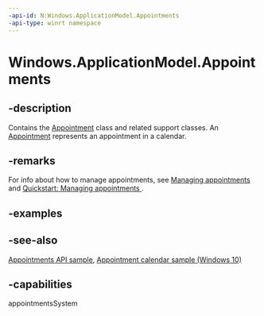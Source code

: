 ```yaml
---
-api-id: N:Windows.ApplicationModel.Appointments
-api-type: winrt namespace
---
```


# Windows.ApplicationModel.Appointments

## -description

Contains the [Appointment](appointment.md) class and related support classes. An [Appointment](appointment.md) represents an appointment in a calendar.

## -remarks

For info about how to manage appointments, see [Managing appointments](https://docs.microsoft.com/windows/uwp/contacts-and-calendar/managing-appointments) and [Quickstart: Managing appointments ](https://docs.microsoft.com/previous-versions/windows/apps/dn495338(v=win.10)).

## -examples

## -see-also

[Appointments API sample](https://go.microsoft.com/fwlink/p/?linkid=309836), [Appointment calendar sample (Windows 10)](https://go.microsoft.com/fwlink/p/?LinkId=620488)

## -capabilities

appointmentsSystem

